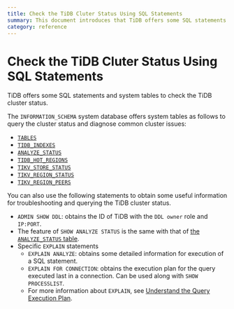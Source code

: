 ```yaml
---
title: Check the TiDB Cluter Status Using SQL Statements
summary: This document introduces that TiDB offers some SQL statements and system tables to check the TiDB cluster status.
category: reference
---
```


# Check the TiDB Cluter Status Using SQL Statements

TiDB offers some SQL statements and system tables to check the TiDB cluster status.

The `INFORMATION_SCHEMA` system database offers system tables as follows to query the cluster status and diagnose common cluster issues:

- [`TABLES`](/reference/system-databases/information-schema.md#tables-table)
- [`TIDB_INDEXES`](/reference/system-databases/information-schema.md#tidb-indexes-table)
- [`ANALYZE_STATUS`](/reference/system-databases/information-schema.md#analyze-status-table)
- [`TIDB_HOT_REGIONS`](/reference/system-databases/information-schema.md#tidb-hot-regions-table)
- [`TIKV_STORE_STATUS`](/reference/system-databases/information-schema.md#tikv-store-status-table)
- [`TIKV_REGION_STATUS`](/reference/system-databases/information-schema.md#tikv-region-status-table)
- [`TIKV_REGION_PEERS`](/reference/system-databases/information-schema.md#tikv-region-peers-table)

You can also use the following statements to obtain some useful information for troubleshooting and querying the TiDB cluster status.

- `ADMIN SHOW DDL`: obtains the ID of TiDB with the `DDL owner` role and `IP:PORT`.
- The feature of `SHOW ANALYZE STATUS` is the same with that of [the `ANALYZE_STATUS` table](/reference/system-databases/information-schema.md#analyze-status-table).
- Specific `EXPLAIN` statements
    - `EXPLAIN ANALYZE`: obtains some detailed information for execution of a SQL statement.
    - `EXPLAIN FOR CONNECTION`: obtains the execution plan for the query executed last in a connection. Can be used along with `SHOW PROCESSLIST`.
    - For more information about `EXPLAIN`, see [Understand the Query Execution Plan](/reference/performance/understanding-the-query-execution-plan.md).
